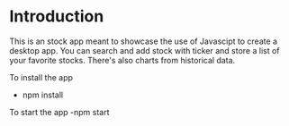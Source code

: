# Introduction

This is an stock app meant to showcase the use of Javascipt to create a desktop app. You can search and add stock with ticker and store a list of your favorite stocks. There's also charts from historical data. 

To install the app
- npm install

To start the app
-npm start
